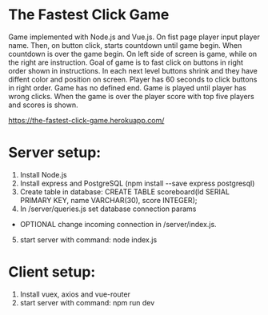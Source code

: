# The Fastest Click Game
  Game implemented with Node.js and Vue.js. On fist page player input player name. Then, on button click, starts countdown until game begin. When countdown is over the game begin. On left side of screen is game, while on the right are instruction. Goal of game is to fast click on buttons in right order shown in instructions. In each next level buttons shrink and they have diffent color and position on screen. Player has 60 seconds to click buttons in right order. Game has no defined end. Game is played until player has wrong clicks. When the game is over the player score with top five players and scores is shown. 

  https://the-fastest-click-game.herokuapp.com/

# Server setup:

  1. Install Node.js
  2. Install express and PostgreSQL (npm install --save express postgresql)
  3. Create table in database: CREATE TABLE scoreboard(Id SERIAL PRIMARY KEY, name VARCHAR(30), score INTEGER);
  4. In /server/queries.js set database connection params
  - OPTIONAL change incoming connection in /server/index.js.
  5. start server with command: node index.js
  
# Client setup:
  1. Install vuex, axios and vue-router
  2. start server with command: npm run dev
  

        
  

